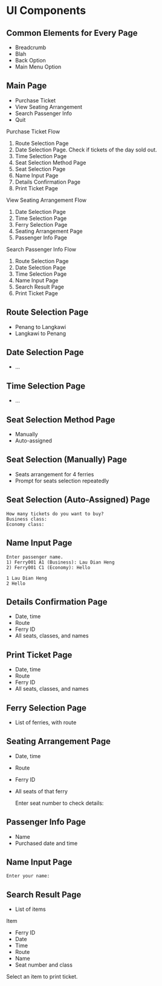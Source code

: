 # UI Components

## Common Elements for Every Page

- Breadcrumb
- Blah
- Back Option
- Main Menu Option

## Main Page

- Purchase Ticket
- View Seating Arrangement
- Search Passenger Info
- Quit

Purchase Ticket Flow

1. Route Selection Page
2. Date Selection Page. Check if tickets of the day sold out.
3. Time Selection Page
4. Seat Selection Method Page
5. Seat Selection Page
6. Name Input Page
7. Details Confirmation Page
8. Print Ticket Page

View Seating Arrangement Flow

1. Date Selection Page
2. Time Selection Page
3. Ferry Selection Page
4. Seating Arrangement Page
5. Passenger Info Page

Search Passenger Info Flow

1. Route Selection Page
2. Date Selection Page
3. Time Selection Page
4. Name Input Page
5. Search Result Page
6. Print Ticket Page

## Route Selection Page

- Penang to Langkawi
- Langkawi to Penang

## Date Selection Page

- ...

## Time Selection Page

- ...

## Seat Selection Method Page

- Manually
- Auto-assigned

## Seat Selection (Manually) Page

- Seats arrangement for 4 ferries
- Prompt for seats selection repeatedly

## Seat Selection (Auto-Assigned) Page

    How many tickets do you want to buy?
    Business class: 
    Economy class:

## Name Input Page

    Enter passenger name.
    1) Ferry001 A1 (Business): Lau Dian Heng
    2) Ferry001 C1 (Economy): Hello

    1 Lau Dian Heng
    2 Hello

## Details Confirmation Page

- Date, time
- Route
- Ferry ID
- All seats, classes, and names

## Print Ticket Page

- Date, time
- Route
- Ferry ID
- All seats, classes, and names

## Ferry Selection Page

- List of ferries, with route

## Seating Arrangement Page

- Date, time
- Route
- Ferry ID
- All seats of that ferry


    Enter seat number to check details:

## Passenger Info Page

- Name
- Purchased date and time

## Name Input Page

    Enter your name:

## Search Result Page

- List of items

Item

- Ferry ID
- Date
- Time
- Route
- Name
- Seat number and class

Select an item to print ticket.

